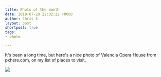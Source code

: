 ```yaml
---
title: Photo of the month
date: 2018-07-28 22:32:22 +0000
author: Chris S
layout: post
shortpost: true
tags:
- photo

---
```

It's been a long time, but here's a nice photo of Valencia Opera House from pxhere.com, on my list of places to visit.

![](/assets/2018/valencia.jpg)

